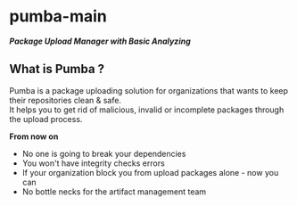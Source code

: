# pumba-main
**_Package Upload Manager with Basic Analyzing_**

## What is Pumba ?
Pumba is a package uploading solution for organizations that wants to keep their repositories clean & safe.  
It helps you to get rid of malicious, invalid or incomplete packages through the upload process.

**From now on**
- No one is going to break your dependencies
- You won't have integrity checks errors
- If your organization block you from upload packages alone - now you can
- No bottle necks for the artifact management team
